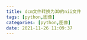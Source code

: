 ```yaml
---
title: dcm文件转换为3D的nii文件
tags: [python,图像]
categories: [python,图像]
date: 2021-11-26 11:09:37
---
```


>

```python

```

